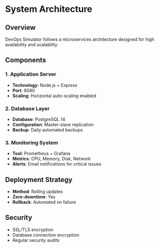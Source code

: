 # System Architecture

## Overview
DevOps Simulator follows a microservices architecture designed for high availability and scalability.

## Components

### 1. Application Server
- **Technology**: Node.js + Express  
- **Port**: 8080  
- **Scaling**: Horizontal auto-scaling enabled  

### 2. Database Layer
- **Database**: PostgreSQL 14  
- **Configuration**: Master-slave replication  
- **Backup**: Daily automated backups  

### 3. Monitoring System
- **Tool**: Prometheus + Grafana  
- **Metrics**: CPU, Memory, Disk, Network  
- **Alerts**: Email notifications for critical issues  

## Deployment Strategy
- **Method**: Rolling updates  
- **Zero-downtime**: Yes  
- **Rollback**: Automated on failure  

## Security
- SSL/TLS encryption  
- Database connection encryption  
- Regular security audits

